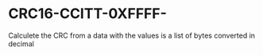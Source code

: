 # CRC16-CCITT-0XFFFF-
Calculete the CRC from a data with the values is a list of bytes converted in decimal
